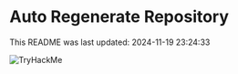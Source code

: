 # Auto Regenerate Repository

This README was last updated: 2024-11-19 23:24:33

 ![TryHackMe](https://tryhackme.com/badge/533634)